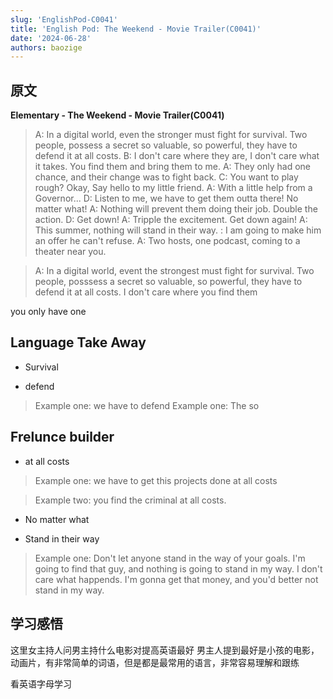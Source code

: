 ```yaml
---
slug: 'EnglishPod-C0041'
title: 'English Pod: The Weekend - Movie Trailer(C0041)'
date: '2024-06-28'
authors: baozige
---
```


## 原文

**Elementary - The Weekend - Movie Trailer(C0041)**

> A: In a digital world, even the stronger must fight for survival. Two people, possess a secret so valuable, so powerful, they have to defend it at all costs.
> B: I don't care where they are, I don't care what it takes. You find them and bring them to me.
> A: They only had one chance, and their change was to fight back.
> C: You want to play rough? Okay, Say hello to my little friend.
> A: With a little help from a Governor... 
> D: Listen to me, we have to get them outta there! No matter what!
> A: Nothing will prevent them doing their job. Double the action.
> D: Get down!
> A: Tripple the excitement.
Get down again!
> A: This summer, nothing will stand in their way.
> : I am going to make him an offer he can't refuse. 
A: Two hosts, one podcast, coming to a theater near you.





> A: In a digital world, event the strongest must fight for survival. Two people, posssess a secret so valuable, so powerful, they have to defend it at all costs.
I don't care where  you find them 

you only have one 





## Language Take Away

- Survival

- defend

> Example one: we have to defend 
> Example one: The so


## Frelunce builder
- at all costs

> Example one: we have to get this projects done at all costs

> Example two: you find the criminal at all costs.

- No matter what

- Stand in their way
> Example one: Don't let anyone stand in the way of your goals.
> I'm going to find that guy, and nothing is going to stand in my way.
> I don't care what happends. I'm gonna get that money, and you'd better not stand in my way.



## 学习感悟

这里女主持人问男主持什么电影对提高英语最好
男主人提到最好是小孩的电影，动画片，有非常简单的词语，但是都是最常用的语言，非常容易理解和跟练

看英语字母学习